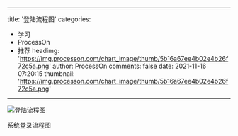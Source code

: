
---
title: '登陆流程图'
categories: 
 - 学习
 - ProcessOn
 - 推荐
headimg: 'https://img.processon.com/chart_image/thumb/5b16a67ee4b02e4b26f72c5a.png'
author: ProcessOn
comments: false
date: 2021-11-16 07:20:15
thumbnail: 'https://img.processon.com/chart_image/thumb/5b16a67ee4b02e4b26f72c5a.png'
---

<div>   
<img class="thumb" alt="登陆流程图" src="https://img.processon.com/chart_image/thumb/5b16a67ee4b02e4b26f72c5a.png" referrerpolicy="no-referrer">
<p>系统登录流程图</p>  
</div>
            